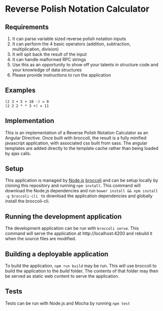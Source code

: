 # Reverse Polish Notation Calculator

## Requirements

1) It can parse variable sized reverse polish notation inputs
2) It can perform the 4 basic operators (addition, subtraction, multiplication, division)
3) It will spit back the result of the input
4) It can handle malformed RPC strings
5) Use this as an opportunity to show off your talents in structure code and your knowledge of data structures
6) Please provide instructions to run the application

## Examples

    (2 3 + 5 + 10 -) = 0
    (2 2 2 * * 3 +) = 11

## Implementation

This is an implementation of a Reverse Polish Notation Calculator as an  Angular Directive. Once built with broccoli, the result is a fully minified javascript application, with associated css built from sass. The angular templates are added directly to the template cache rather than being loaded by ajax calls.

## Setup

This application is managed by [Node.js][node] [broccoli][broccoli] and can be setup locally by cloning this repository and running `npm install`. This command will download the Node.js dependencies and run `bower install && npm install -g broccoli-cli ` to download the application dependencies and globally install the broccoli-cli.

## Running the development application

The development application can be run with `broccoli serve`. This command will serve the application at http://localhost:4200 and rebuild it when the source files are modified.

## Building a deployable application

To build the application, `npm run build` may be run. This will use broccoli to build the application to the *build* folder. The contents of that folder may then be served as static web content to serve the application.

## Tests

Tests can be run with Node.js and Mocha by running `npm test`

[node]: http://nodejs.org/
[broccoli]: https://github.com/broccolijs/broccoli
